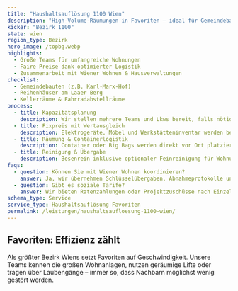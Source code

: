 ```yaml
---
title: "Haushaltsauflösung 1100 Wien"
description: "High-Volume-Räumungen in Favoriten – ideal für Gemeindebauten, Neubauten und Reihenhäuser."
kicker: "Bezirk 1100"
state: wien
region_type: Bezirk
hero_image: /topbg.webp
highlights:
  - Große Teams für umfangreiche Wohnungen
  - Faire Preise dank optimierter Logistik
  - Zusammenarbeit mit Wiener Wohnen & Hausverwaltungen
checklist:
  - Gemeindebauten (z.B. Karl-Marx-Hof)
  - Reihenhäuser am Laaer Berg
  - Kellerräume & Fahrradabstellräume
process:
  - title: Kapazitätsplanung
    description: Wir stellen mehrere Teams und Lkws bereit, falls nötig auch am Wochenende.
  - title: Fixpreis mit Wertausgleich
    description: Elektrogeräte, Möbel und Werkstätteninventar werden bewertet und verrechnet.
  - title: Räumung & Containerlogistik
    description: Container oder Big Bags werden direkt vor Ort platziert.
  - title: Reinigung & Übergabe
    description: Besenrein inklusive optionaler Feinreinigung für Wohnungsrückgaben.
faqs:
  - question: Können Sie mit Wiener Wohnen koordinieren?
    answer: Ja, wir übernehmen Schlüsselübergaben, Abnahmeprotokolle und Termine mit Wiener Wohnen.
  - question: Gibt es soziale Tarife?
    answer: Wir bieten Ratenzahlungen oder Projektzuschüsse nach Einzelfallprüfung.
schema_type: Service
service_type: Haushaltsauflösung Favoriten
permalink: /leistungen/haushaltsaufloesung-1100-wien/
---
```

## Favoriten: Effizienz zählt

Als größter Bezirk Wiens setzt Favoriten auf Geschwindigkeit. Unsere Teams kennen die großen Wohnanlagen, nutzen geräumige Lifte oder tragen über Laubengänge – immer so, dass Nachbarn möglichst wenig gestört werden.
